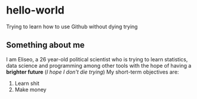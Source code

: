# hello-world
Trying to learn how to use Github without dying trying
## Something about me
I am Eliseo, a 26 year-old political scientist who is trying to learn statistics, data science and programming among other tools with the hope of having a **brighter future** (*I hope I don't die trying*) My short-term objectives are:
1. Learn shit
2. Make money
